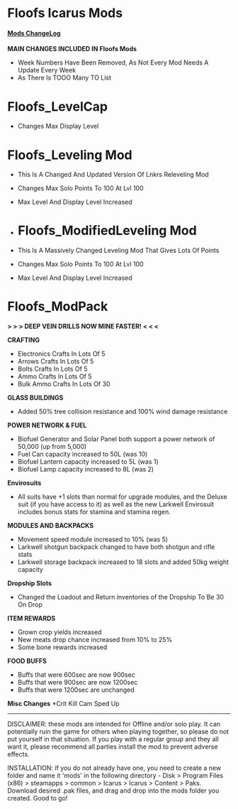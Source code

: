 # Floofs Icarus Mods
#### [Mods ChangeLog](../TheOrangeFloof/Changelog.md)

**MAIN CHANGES INCLUDED IN Floofs Mods**
* Week Numbers Have Been Removed, As Not Every Mod Needs A Update Every Week
* As There Is TOOO Many TO List

# Floofs_LevelCap
* Changes Max Display Level

# Floofs_Leveling Mod
* This Is A Changed And Updated Version Of Lnkrs Releveling Mod
* Changes Max Solo Points To 100 At Lvl 100
* Max Level And Display Level Increased

* # Floofs_ModifiedLeveling Mod
* This Is A Massively Changed Leveling Mod That Gives Lots Of Points
* Changes Max Solo Points To 100 At Lvl 100
* Max Level And Display Level Increased

# Floofs_ModPack

**> > > DEEP VEIN DRILLS NOW MINE FASTER!  < < <**

**CRAFTING**
* Electronics Crafts In Lots Of 5
* Arrows Crafts In Lots Of 5
* Bolts Crafts In Lots Of 5
* Ammo Crafts In Lots Of 5
* Bulk Ammo Crafts In Lots Of 30 

**GLASS BUILDINGS**
* Added 50% tree collision resistance and 100% wind damage resistance

**POWER NETWORK & FUEL**
* Biofuel Generator and Solar Panel both support a power network of 50,000 (up from 5,000)
* Fuel Can capacity increased to 50L (was 10)
* Biofuel Lantern capacity increased to 5L (was 1)
* Biofuel Lamp capacity increased to 8L (was 2)

**Envirosuits**
* All suits have +1 slots than normal for upgrade modules, and the Deluxe suit (if you have access to it) as well as the new Larkwell Envirosuit includes bonus stats for stamina and stamina regen.

**MODULES AND BACKPACKS**
* Movement speed module increased to 10% (was 5)
* Larkwell shotgun backpack changed to have both shotgun and rifle stats
* Larkwell storage backpack increased to 18 slots and added 50kg weight capacity

**Dropship Slots**
* Changed the Loadout and Return inventories of the Dropship To Be 30 On Drop

**ITEM REWARDS**
* Grown crop yields increased
* New meats drop chance increased from 10% to 25%
* Some bone rewards increased

**FOOD BUFFS**
* Buffs that were 600sec are now 900sec
* Buffs that were 900sec are now 1200sec
* Buffs that were 1200sec are unchanged

**Misc Changes**
*Crit Kill Cam Sped Up

----------------------------------------------------------------------------------------------------------------------------------------------------------------------------------------------------------------------------------------------------------------------------------------------------------------------------------------------

DISCLAIMER: these mods are intended for Offline and/or solo play. It can potentially ruin the game for others when playing together, so please do not put yourself in that situation. If you play with a regular group and they all want it, please recommend all parties install the mod to prevent adverse effects.

INSTALLATION: if you do not already have one, you need to create a new folder and name it 'mods' in the following directory - Disk > Program Files (x86) > steamapps > common > Icarus > Icarus > Content > Paks. Download desired .pak files, and drag and drop into the mods folder you created. Good to go!